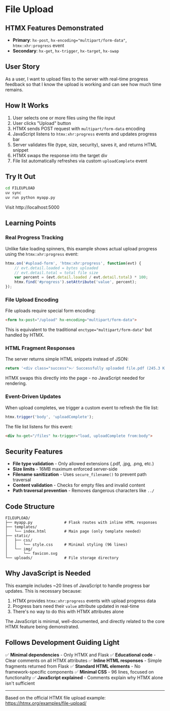# File Upload

## HTMX Features Demonstrated

- **Primary**: `hx-post`, `hx-encoding="multipart/form-data"`, `htmx:xhr:progress` event
- **Secondary**: `hx-get`, `hx-trigger`, `hx-target`, `hx-swap`

## User Story

As a user, I want to upload files to the server with real-time progress feedback so that I know the upload is working and can see how much time remains.

## How It Works

1. User selects one or more files using the file input
2. User clicks "Upload" button
3. HTMX sends POST request with `multipart/form-data` encoding
4. JavaScript listens to `htmx:xhr:progress` events and updates progress bar
5. Server validates file (type, size, security), saves it, and returns HTML snippet
6. HTMX swaps the response into the target div
7. File list automatically refreshes via custom `uploadComplete` event

## Try It Out

```bash
cd FILEUPLOAD
uv sync
uv run python myapp.py
```

Visit http://localhost:5000

## Learning Points

### Real Progress Tracking
Unlike fake loading spinners, this example shows actual upload progress using the `htmx:xhr:progress` event:

```javascript
htmx.on('#upload-form', 'htmx:xhr:progress', function(evt) {
    // evt.detail.loaded = bytes uploaded
    // evt.detail.total = total file size
    var percent = (evt.detail.loaded / evt.detail.total) * 100;
    htmx.find('#progress').setAttribute('value', percent);
});
```

### File Upload Encoding
File uploads require special form encoding:
```html
<form hx-post="/upload" hx-encoding="multipart/form-data">
```

This is equivalent to the traditional `enctype="multipart/form-data"` but handled by HTMX.

### HTML Fragment Responses
The server returns simple HTML snippets instead of JSON:

```python
return '<div class="success">✅ Successfully uploaded file.pdf (245.3 KB)</div>'
```

HTMX swaps this directly into the page - no JavaScript needed for rendering.

### Event-Driven Updates
When upload completes, we trigger a custom event to refresh the file list:

```javascript
htmx.trigger('body', 'uploadComplete');
```

The file list listens for this event:
```html
<div hx-get="/files" hx-trigger="load, uploadComplete from:body">
```

## Security Features

- **File type validation** - Only allowed extensions (.pdf, .jpg, .png, etc.)
- **Size limits** - 16MB maximum enforced server-side
- **Filename sanitization** - Uses `secure_filename()` to prevent path traversal
- **Content validation** - Checks for empty files and invalid content
- **Path traversal prevention** - Removes dangerous characters like `../`

## Code Structure

```
FILEUPLOAD/
├── myapp.py              # Flask routes with inline HTML responses
├── templates/
│   └── index.html        # Main page (only template needed)
├── static/
│   ├── css/
│   │   └── style.css     # Minimal styling (96 lines)
│   └── img/
│       └── favicon.svg
└── uploads/              # File storage directory
```

## Why JavaScript is Needed

This example includes ~20 lines of JavaScript to handle progress bar updates. This is necessary because:

1. HTMX provides `htmx:xhr:progress` events with upload progress data
2. Progress bars need their `value` attribute updated in real-time
3. There's no way to do this with HTMX attributes alone

The JavaScript is minimal, well-documented, and directly related to the core HTMX feature being demonstrated.

## Follows Development Guiding Light

✅ **Minimal dependencies** - Only HTMX and Flask
✅ **Educational code** - Clear comments on all HTMX attributes
✅ **Inline HTML responses** - Simple fragments returned from Flask
✅ **Standard HTML elements** - No framework-specific components
✅ **Minimal CSS** - 96 lines, focused on functionality
✅ **JavaScript explained** - Comments explain why HTMX alone isn't sufficient

---

Based on the official HTMX file upload example: https://htmx.org/examples/file-upload/
